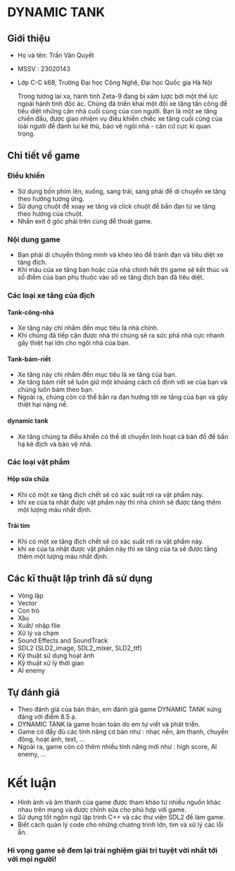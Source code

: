 # DYNAMIC TANK  
## Giới thiệu
- Họ và tên: Trần Văn Quyết
- MSSV : 23020143
- Lớp C-C k68, Trường Đại học Công Nghệ, Đại học Quốc gia Hà Nội

  Trong tương lai xa, hành tinh Zeta-9 đang bị xâm lược bởi một thế lực ngoài hành tinh độc ác. Chúng đã triển khai một đội xe tăng tấn công để tiêu diệt những căn nhà cuối cùng của con người. Bạn là một xe tăng chiến đấu, được giao nhiệm vụ điều khiển chiếc xe tăng cuối cùng của loài người để đánh lui kẻ thù, bảo vệ ngôi nhà - căn cứ cực kì quan trọng.
## Chi tiết về game
### Điều khiển
- Sử dụng bốn phím lên, xuống, sang trái, sang phải để di chuyển xe tăng theo hướng tương ứng.
- Sử dụng chuột để xoay xe tăng và click chuột để bắn đạn từ xe tăng theo hướng của chuột.
- Nhấn exit ở góc phải trên cùng để thoát game.
### Nội dung game
- Bạn phải di chuyển thông minh và khéo léo để tránh đạn và tiêu diệt xe tăng địch.
- Khi máu của xe tăng bạn hoặc của nhà chính hết thì game sẽ kết thúc và số điểm của bạn phụ thuộc vào số xe tăng địch bạn đã tiêu diệt.
### Các loại xe tăng của địch
#### Tank-công-nhà
- Xe tăng này chỉ nhắm đến mục tiêu là nhà chính.
- Khi chúng đã tiếp cận được nhà thì chúng sẽ ra sức phá nhà cực nhanh gây thiệt hại lớn cho ngôi nhà của bạn.
#### Tank-bám-riết
- Xe tăng này chỉ nhắm đến mục tiêu là xe tăng của bạn.
- Xe tăng bám riết sẽ luôn giữ một khoảng cách cố định với xe của bạn và chúng luôn bám theo bạn.
- Ngoài ra, chúng còn có thể bắn ra đạn hướng tới xe tăng của bạn và gây thiệt hại nặng nề.
#### dynamic tank
- Xe tăng chúng ta điều khiển có thể di chuyển linh hoạt cả bản đồ để bắn hạ kẻ địch và bảo vệ nhà.

### Các loại vật phẩm
#### Hộp sửa chữa
- Khi có một xe tăng địch chết sẽ có xác suất rơi ra vật phẩm này.
- khi xe của ta nhặt được vật phẩm này thì nhà chính sẽ được tăng thêm một lượng máu nhất định.
#### Trái tim
- Khi có một xe tăng địch chết sẽ có xác suất rơi ra vật phẩm này.
- khi xe của ta nhặt được vật phẩm này thì xe tăng của ta sẽ được tăng thêm một lượng máu nhất định.
  
## Các kĩ thuật lập trình đã sử dụng
- Vòng lặp
- Vector
- Con trỏ
- Xâu
- Xuất/ nhập file
- Xử lý va chạm
- Sound Effects and SoundTrack
- SDL2 (SLD2_image, SDL2_mixer, SLD2_ttf)
- Kỹ thuật sử dụng hoạt ảnh
- Kỹ thuật xử lý thời gian
- AI enemy
  
## Tự đánh giá
- Theo đánh giá của bản thân, em đánh giá game DYNAMIC TANK xứng đáng với điểm 8.5 ạ.
- DYNAMIC TANK là game hoàn toàn do em tự viết và phát triển.
- Game có đầy đủ các tính năng cơ bản như : nhạc nền, âm thanh, chuyển động, hoạt ảnh, text, ...
- Ngoài ra, game còn có thêm nhiều tính năng mới như : high score, AI enemy, ...

# Kết luận
- Hình ảnh và âm thanh của game được tham khảo từ nhiều nguồn khác nhau trên mạng và được chỉnh sửa cho phù hợp với game.
- Sử dụng tốt ngôn ngữ lập trình C++ và các thư viện SDL2 để làm game.
- Biết cách quản lý code cho những chương trình lớn, tìm và xử lý các lỗi ẩn.

### Hi vọng game sẽ đem lại trải nghiệm giải trí tuyệt vời nhất tới với mọi người!
